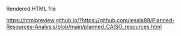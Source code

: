 Rendered HTML file

https://htmlpreview.github.io/?https://github.com/jessla89/Planned-Resources-Analysis/blob/main/planned_CAISO_resources.html

